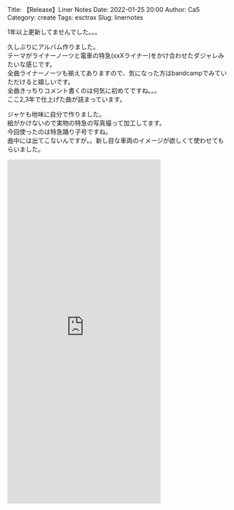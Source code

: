 Title: 【Release】Liner Notes
Date: 2022-01-25 20:00
Author: Ca5
Category: create
Tags: esctrax
Slug: linernotes

1年以上更新してませんでした。。。

久しぶりにアルバム作りました。  
テーマがライナーノーツと電車の特急(xxXライナー)をかけ合わせたダジャレみたいな感じです。  
全曲ライナーノーツも揃えてありますので、気になった方はbandcampでみていただけると嬉しいです。  
全曲きっちりコメント書くのは何気に初めてですね。。。  
ここ2,3年で仕上げた曲が詰まっています。

ジャケも地味に自分で作りました。  
絵がかけないので実物の特急の写真撮って加工してます。  
今回使ったのは特急踊り子号ですね。  
曲中には出てこないんですが。。新し目な車両のイメージが欲しくて使わせてもらいました。

<iframe style="border: 0; width: 350px; height: 786px;" src="https://bandcamp.com/EmbeddedPlayer/album=469482805/size=large/bgcol=ffffff/linkcol=0687f5/transparent=true/" seamless><a href="https://esctrax.bandcamp.com/album/esc-ex008-liner-notes">[ESC-EX008] Liner Notes by Ca5</a></iframe>